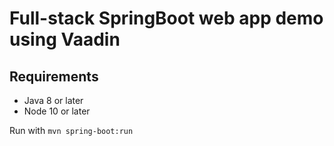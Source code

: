 # Full-stack SpringBoot web app demo using Vaadin

## Requirements
* Java 8 or later
* Node 10 or later

Run with `mvn spring-boot:run`
